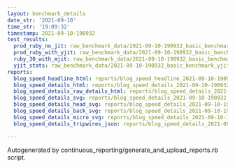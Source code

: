```yaml
---
layout: benchmark_details
date_str: '2021-09-10'
time_str: '19:09:32'
timestamp: 2021-09-10-190932
test_results:
  prod_ruby_no_jit: raw_benchmark_data/2021-09-10-190932_basic_benchmark_prod_ruby_no_jit.json
  prod_ruby_with_yjit: raw_benchmark_data/2021-09-10-190932_basic_benchmark_prod_ruby_with_yjit.json
  ruby_30_with_mjit: raw_benchmark_data/2021-09-10-190932_basic_benchmark_ruby_30_with_mjit.json
  yjit_stats: raw_benchmark_data/2021-09-10-190932_basic_benchmark_yjit_stats.json
reports:
  blog_speed_headline_html: reports/blog_speed_headline_2021-09-10-190932.html
  blog_speed_details_html: reports/blog_speed_details_2021-09-10-190932.html
  blog_speed_details_raw_details_html: reports/blog_speed_details_2021-09-10-190932.raw_details.html
  blog_speed_details_svg: reports/blog_speed_details_2021-09-10-190932.svg
  blog_speed_details_head_svg: reports/blog_speed_details_2021-09-10-190932.head.svg
  blog_speed_details_back_svg: reports/blog_speed_details_2021-09-10-190932.back.svg
  blog_speed_details_micro_svg: reports/blog_speed_details_2021-09-10-190932.micro.svg
  blog_speed_details_tripwires_json: reports/blog_speed_details_2021-09-10-190932.tripwires.json

---
```

Autogenerated by continuous_reporting/generate_and_upload_reports.rb script.
